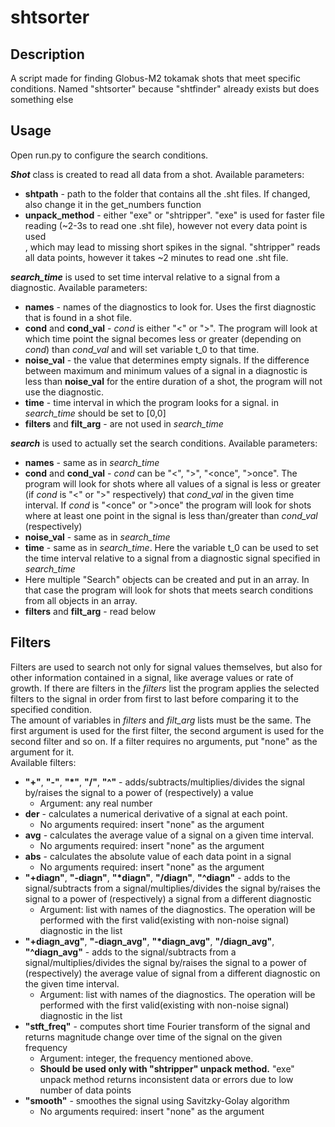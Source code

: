 # shtsorter
## Description
A script made for finding Globus-M2 tokamak shots that meet specific conditions.
Named "shtsorter" because "shtfinder" already exists but does something else
## Usage
Open run.py to configure the search conditions. <p>
***Shot*** class is created to read all data from a shot. Available parameters: <br>
- **shtpath** - path to the folder that contains all the .sht files. If changed, also change it in the get_numbers function <br>
- **unpack_method** - either "exe" or "shtripper". "exe" is used for faster file reading (~2-3s to read one .sht file),
however not every data point is used<br>, which may lead to missing short spikes in the signal. "shtripper" reads all data points,
however it takes ~2 minutes to read one .sht file. <p>

***search_time*** is used to set time interval relative to a signal from a diagnostic. Available parameters: <br>
- **names** - names of the diagnostics to look for. Uses the first diagnostic that is found
in a shot file. <br>
- **cond** and **cond_val** - *cond* is either "<" or ">". The program will look at which
time point the signal becomes less or greater (depending on *cond*) than *cond_val* and will set
variable t_0 to that time.<br>
- **noise_val** - the value that determines empty signals. If the difference between maximum and minimum
values of a signal in a diagnostic is less than **noise_val** for the entire duration of a shot, the program will
not use the diagnostic.<br>
- **time** - time interval in which the program looks for a signal. in *search_time* should be set to [0,0] <br>
- **filters** and **filt_arg** - are not used in *search_time*

***search*** is used to actually set the search conditions. Available parameters: <br>
- **names** - same as in *search_time*
- **cond** and **cond_val** - *cond* can be "<", ">", "<once", ">once". The program will look for
shots where all values of a signal is less or greater (if *cond* is "<" or ">" respectively) that *cond_val* in the given
time interval. If *cond* is "<once" or ">once" the program will look for shots where at least one point in the signal
is less than/greater than *cond_val* (respectively)
- **noise_val** - same as in *search_time*
- **time** - same as in *search_time*. Here the variable t_0 can be used to set the time interval
relative to a signal from a diagnostic signal specified in *search_time* <br>
- Here multiple "Search" objects can be created and put in an array. In that case the program will look for
shots that meets search conditions from all objects in an array. <br>
- **filters** and **filt_arg** - read below
## Filters 
Filters are used to search not only for signal values themselves, 
but also for other information contained in a signal, like average values or rate of growth.
If there are filters in the *filters* list the program applies the selected filters to the signal in order from first
to last before comparing it to the specified condition. <br>
The amount of variables in *filters* and *filt_arg* lists must be the same. The first argument is used for the first
filter, the second argument is used for the second filter and so on. If a filter requires no
arguments, put "none" as the argument for it. <br>
Available filters:
- **"+"**, **"-"**, **"*"**, **"/"**, **"^"** - adds/subtracts/multiplies/divides the signal by/raises the signal to a
power of (respectively) a value
    - Argument: any real number
- **der** - calculates a numerical derivative of a signal at each point. 
    - No arguments required: insert "none" as the argument
- **avg** - calculates the average value of a signal on a given time interval.
    -   No arguments required: insert "none" as the argument
- **abs** - calculates the absolute value of each data point in a signal
    - No arguments required: insert "none" as the argument
- **"+diagn"**, **"-diagn"**, **"*diagn"**, **"/diagn"**, **"^diagn"** - adds to the signal/subtracts from a signal/multiplies/divides the signal by/raises the signal to a
power of (respectively) a signal from a different diagnostic
    - Argument: list with names of the diagnostics. The operation will be performed with the first 
  valid(existing with non-noise signal) diagnostic in the list
- **"+diagn_avg"**, **"-diagn_avg"**, **"*diagn_avg"**, **"/diagn_avg"**, **"^diagn_avg"** - adds to the signal/subtracts from a signal/multiplies/divides the signal by/raises the signal to a
power of (respectively) the average value of signal from a different diagnostic on the given time interval.
    - Argument: list with names of the diagnostics. The operation will be performed with the first 
  valid(existing with non-noise signal) diagnostic in the list
- **"stft_freq"** - computes short time Fourier transform of the signal and returns magnitude change over time of
the signal on the given frequency
    - Argument: integer, the frequency mentioned above.
    - **Should be used only with "shtripper" unpack method.** "exe" unpack method returns inconsistent data or errors
  due to low number of data points 
- **"smooth"** - smoothes the signal using Savitzky-Golay algorithm
    - No arguments required: insert "none" as the argument 
  
